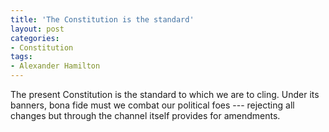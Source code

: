 ```yaml
---
title: 'The Constitution is the standard'
layout: post
categories:
- Constitution
tags:
- Alexander Hamilton
---
```


The present Constitution is the standard to which we are to cling. Under its banners, bona fide must we combat our political foes --- rejecting all changes but through the channel itself provides for amendments.